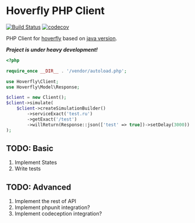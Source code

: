 # Hoverfly PHP Client

[![Build Status](https://travis-ci.org/ns3777k/hoverfly-php.svg?branch=master)](https://travis-ci.org/ns3777k/hoverfly-php)
[![codecov](https://codecov.io/gh/ns3777k/hoverfly-php/branch/master/graph/badge.svg)](https://codecov.io/gh/ns3777k/hoverfly-php)

PHP Client for [hoverfly](https://hoverfly.io/) based on [java version](https://github.com/SpectoLabs/hoverfly-java).

***Project is under heavy development!***

```php
<?php

require_once __DIR__ . '/vendor/autoload.php';

use Hoverfly\Client;
use Hoverfly\Model\Response;

$client = new Client();
$client->simulate(
    $client->createSimulationBuilder()
        ->serviceExact('test.ru')
        ->getExact('/test')
        ->willReturn(Response::json(['test' => true])->setDelay(3000))
);
```

## TODO: Basic
1. Implement States
2. Write tests

## TODO: Advanced
1. Implement the rest of API
2. Implement phpunit integration?
3. Implement codeception integration?
